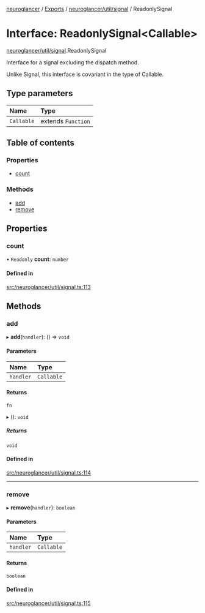 [neuroglancer](../README.md) / [Exports](../modules.md) / [neuroglancer/util/signal](../modules/neuroglancer_util_signal.md) / ReadonlySignal

# Interface: ReadonlySignal<Callable\>

[neuroglancer/util/signal](../modules/neuroglancer_util_signal.md).ReadonlySignal

Interface for a signal excluding the dispatch method.

Unlike Signal, this interface is covariant in the type of Callable.

## Type parameters

| Name | Type |
| :------ | :------ |
| `Callable` | extends `Function` |

## Table of contents

### Properties

- [count](neuroglancer_util_signal.ReadonlySignal.md#count)

### Methods

- [add](neuroglancer_util_signal.ReadonlySignal.md#add)
- [remove](neuroglancer_util_signal.ReadonlySignal.md#remove)

## Properties

### count

• `Readonly` **count**: `number`

#### Defined in

[src/neuroglancer/util/signal.ts:113](https://github.com/ActiveBrainAtlas2/neuroglancer/blob/034b457d/src/neuroglancer/util/signal.ts#L113)

## Methods

### add

▸ **add**(`handler`): () => `void`

#### Parameters

| Name | Type |
| :------ | :------ |
| `handler` | `Callable` |

#### Returns

`fn`

▸ (): `void`

##### Returns

`void`

#### Defined in

[src/neuroglancer/util/signal.ts:114](https://github.com/ActiveBrainAtlas2/neuroglancer/blob/034b457d/src/neuroglancer/util/signal.ts#L114)

___

### remove

▸ **remove**(`handler`): `boolean`

#### Parameters

| Name | Type |
| :------ | :------ |
| `handler` | `Callable` |

#### Returns

`boolean`

#### Defined in

[src/neuroglancer/util/signal.ts:115](https://github.com/ActiveBrainAtlas2/neuroglancer/blob/034b457d/src/neuroglancer/util/signal.ts#L115)
